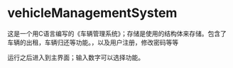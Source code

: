 # vehicleManagementSystem
这是一个用C语言编写的《车辆管理系统》；存储是使用的结构体来存储。包含了车辆的出租，车辆归还等功能。，以及用户注册，修改密码等等

运行之后进入到主界面；输入数字可以选择功能。

